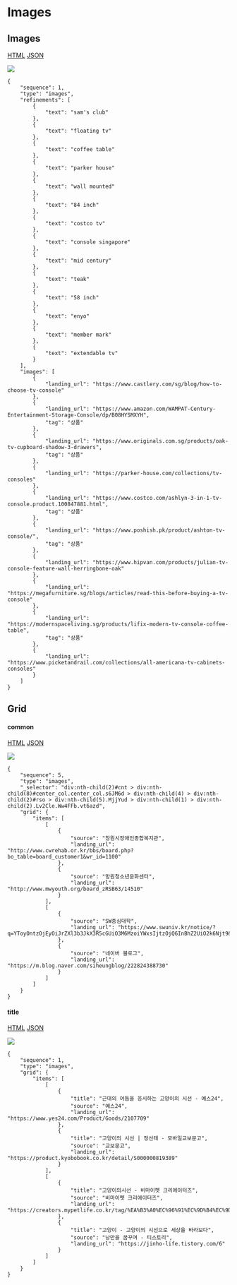 # Images

## Images

[HTML](https://ascentkorea-docs.github.io/mobile/features/images/sample3.html) [JSON](https://ascentkorea-docs.github.io/mobile/features/images/sample3.json)

![](https://user-images.githubusercontent.com/111344654/221507153-703681ea-b773-41cb-b210-b323b5d54657.png)


```
{
    "sequence": 1,
    "type": "images",
    "refinements": [
        {
            "text": "sam's club"
        },
        {
            "text": "floating tv"
        },
        {
            "text": "coffee table"
        },
        {
            "text": "parker house"
        },
        {
            "text": "wall mounted"
        },
        {
            "text": "84 inch"
        },
        {
            "text": "costco tv"
        },
        {
            "text": "console singapore"
        },
        {
            "text": "mid century"
        },
        {
            "text": "teak"
        },
        {
            "text": "58 inch"
        },
        {
            "text": "enyo"
        },
        {
            "text": "member mark"
        },
        {
            "text": "extendable tv"
        }
    ],
    "images": [
        {
            "landing_url": "https://www.castlery.com/sg/blog/how-to-choose-tv-console"
        },
        {
            "landing_url": "https://www.amazon.com/WAMPAT-Century-Entertainment-Storage-Console/dp/B08HYSMXYH",
            "tag": "상품"
        },
        {
            "landing_url": "https://www.originals.com.sg/products/oak-tv-cupboard-shadow-3-drawers",
            "tag": "상품"
        },
        {
            "landing_url": "https://parker-house.com/collections/tv-consoles"
        },
        {
            "landing_url": "https://www.costco.com/ashlyn-3-in-1-tv-console.product.100847881.html",
            "tag": "상품"
        },
        {
            "landing_url": "https://www.poshish.pk/product/ashton-tv-console/",
            "tag": "상품"
        },
        {
            "landing_url": "https://www.hipvan.com/products/julian-tv-console-feature-wall-herringbone-oak"
        },
        {
            "landing_url": "https://megafurniture.sg/blogs/articles/read-this-before-buying-a-tv-console"
        },
        {
            "landing_url": "https://modernspaceliving.sg/products/lifix-modern-tv-console-coffee-table",
            "tag": "상품"
        },
        {
            "landing_url": "https://www.picketandrail.com/collections/all-americana-tv-cabinets-consoles"
        }
    ]
}
```


## Grid

#### common

[HTML](https://ascentkorea-docs.github.io/mobile/features/images/sample4.html) [JSON](https://ascentkorea-docs.github.io/mobile/features/images/sample4.json)

![](https://github.com/ascentkorea-docs/serp-api-docs/assets/111344654/4d6ed1dc-fd43-4ac7-8883-8e0d2d9a6c37)


```
{
    "sequence": 5,
    "type": "images",
    "_selector": "div:nth-child(2)#cnt > div:nth-child(8)#center_col.center_col.s6JM6d > div:nth-child(4) > div:nth-child(2)#rso > div:nth-child(5).MjjYud > div:nth-child(1) > div:nth-child(2).Lv2Cle.Ww4FFb.vt6azd",
    "grid": {
        "items": [
            [
                {
                    "source": "창원시장애인종합복지관",
                    "landing_url": "http://www.cwrehab.or.kr/bbs/board.php?bo_table=board_customer1&wr_id=1100"
                },
                {
                    "source": "망원청소년문화센터",
                    "landing_url": "http://www.mwyouth.org/board_zRSB63/14510"
                }
            ],
            [
                {
                    "source": "SW중심대학",
                    "landing_url": "https://www.swuniv.kr/notice/?q=YToyOntzOjEyOiJrZXl3b3JkX3R5cGUiO3M6MzoiYWxsIjtzOjQ6InBhZ2UiO2k6Njt9&bmode=view&idx=4718602&t=board"
                },
                {
                    "source": "네이버 블로그",
                    "landing_url": "https://m.blog.naver.com/siheungblog/222824388730"
                }
            ]
        ]
    }
}
```

#### title

[HTML](https://ascentkorea-docs.github.io/mobile/features/images/sample5.html) [JSON](https://ascentkorea-docs.github.io/mobile/features/images/sample5.json)

![](https://github.com/sh-jin-ascentko/serp-api-docs/assets/111344654/1cc2b200-fcd6-417f-a1a0-8090e1ef18a7)


```
{
    "sequence": 1,
    "type": "images",
    "grid": {
        "items": [
            [
                {
                    "title": "근대의 어둠을 응시하는 고양이의 시선 - 예스24",
                    "source": "예스24",
                    "landing_url": "https://www.yes24.com/Product/Goods/2107709"
                },
                {
                    "title": "고양이의 시선 | 정선태 - 모바일교보문고",
                    "source": "교보문고",
                    "landing_url": "https://product.kyobobook.co.kr/detail/S000000819389"
                }
            ],
            [
                {
                    "title": "고양이의시선 - 비마이펫 크리에이터즈",
                    "source": "비마이펫 크리에이터즈",
                    "landing_url": "https://creators.mypetlife.co.kr/tag/%EA%B3%A0%EC%96%91%EC%9D%B4%EC%9D%98%EC%8B%9C%EC%84%A0/"
                },
                {
                    "title": "고양이 - 고양이의 시선으로 세상을 바라보다",
                    "source": "낭만을 꿈꾸며 - 티스토리",
                    "landing_url": "https://jinho-life.tistory.com/6"
                }
            ]
        ]
    }
}
```

